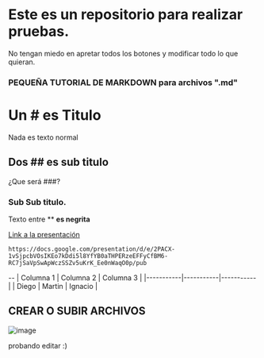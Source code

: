 # Este es un repositorio para realizar pruebas.
No tengan miedo en apretar todos los botones y modificar todo lo que quieran. 

### PEQUEÑA TUTORIAL DE MARKDOWN para archivos ".md"

# Un # es Titulo
Nada es texto normal
## Dos ## es sub titulo
¿Que será ###?
### Sub Sub titulo.
Texto entre ** **es negrita**  


[Link a la presentación](https://docs.google.com/presentation/d/e/2PACX-1vSjpcbVOsIKEo7kDdi5l8YfYB0aTHPERzeEFFyCfBM6-RC7jSaVpSwApWczSSZv5uKrK_Ee0nWaqO0p/pub)

``` 
https://docs.google.com/presentation/d/e/2PACX-1vSjpcbVOsIKEo7kDdi5l8YfYB0aTHPERzeEFFyCfBM6-RC7jSaVpSwApWczSSZv5uKrK_Ee0nWaqO0p/pub
```
--
| Columna 1 | Columna 2 | Columna 3 |
|-----------|-----------|-----------|
| Diego | Martin | Ignacio |




## CREAR O SUBIR ARCHIVOS
![image](https://user-images.githubusercontent.com/100420113/164486043-83babec9-2ece-4392-809a-e05bef92862a.png)



probando editar :)
